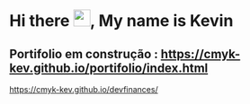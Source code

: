 # Hi there <img src="https://raw.githubusercontent.com/kaueMarques/kaueMarques/master/hi.gif" width="30px">, My name is Kevin

Portifolio em construção : https://cmyk-kev.github.io/portifolio/index.html
---
https://cmyk-kev.github.io/devfinances/
